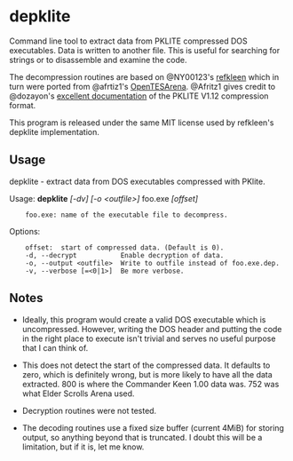 # depklite
Command line tool to extract data from PKLITE compressed DOS executables. Data is written to another file. This is useful for searching for strings or to disassemble and examine the code.

The decompression routines are based on  @NY00123's [refkleen](https://github.com/NY00123/refkeen) which in turn were ported from @afrtiz1's [OpenTESArena](https://github.com/afritz1/OpenTESArena). @Afritz1 gives credit to @dozayon's [excellent documentation](https://github.com/afritz1/OpenTESArena/blob/master/docs/pklite_specification.md) of the PKLITE V1.12 compression format.

This program is released under the same MIT license used by refkleen's depklite implementation.

## Usage

depklite - extract data from DOS executables compressed with PKlite.

Usage:  **depklite**  _[-dv] [-o &lt;outfile>]_  foo.exe  _[offset]_

        foo.exe: name of the executable file to decompress.

Options:

        offset:  start of compressed data. (Default is 0).
        -d, --decrypt           Enable decryption of data.
        -o, --output <outfile>  Write to outfile instead of foo.exe.dep.
        -v, --verbose [=<0|1>]  Be more verbose.

## Notes

* Ideally, this program would create a valid DOS executable which is uncompressed. However, writing the DOS header and putting the code in the right place to execute isn't trivial and serves no useful purpose that I can think of.  

* This does not detect the start of the compressed data. It defaults to zero, which is definitely wrong, but is more likely to have all the data extracted. 800 is where the Commander Keen 1.00 data was. 752 was what Elder Scrolls Arena used.

* Decryption routines were not tested.

* The decoding routines use a fixed size buffer (current 4MiB) for storing output, so anything beyond that is truncated. I doubt this will be a limitation, but if it is, let me know.
